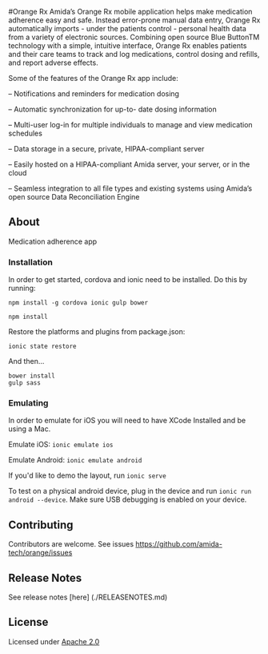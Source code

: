 #Orange Rx
Amida’s Orange Rx mobile application helps make medication adherence
easy and safe. Instead error-prone manual data entry, Orange Rx
automatically imports - under the patients control - personal health data from
a variety of electronic sources. Combining open source Blue ButtonTM technology with a simple, intuitive interface, Orange Rx enables patients and their care teams to track and log medications, control dosing and refills, and report adverse effects.

Some of the features of the Orange Rx app include:

– Notifications and reminders for medication dosing

– Automatic synchronization for up-to- date dosing information

– Multi-user log-in for multiple individuals to manage and view medication schedules

– Data storage in a secure, private, HIPAA-compliant server

– Easily hosted on a HIPAA-compliant Amida server, your server, or in the cloud

– Seamless integration to all file types and existing systems using Amida’s open source Data Reconciliation Engine


## About

Medication adherence app

### Installation

In order to get started, cordova and ionic need to be installed.  Do this by running:

```
npm install -g cordova ionic gulp bower

npm install
```

Restore the platforms and plugins from package.json:

```
ionic state restore
```

And then...

```
bower install
gulp sass
```


### Emulating

In order to emulate for iOS you will need to have XCode Installed and be using a Mac.

Emulate iOS: `ionic emulate ios`

Emulate Android: `ionic emulate android`

If you'd like to demo the layout, run `ionic serve`

To test on a physical android device, plug in the device and run `ionic run android --device`.
Make sure USB debugging is enabled on your device.


## Contributing

Contributors are welcome. See issues https://github.com/amida-tech/orange/issues

## Release Notes

See release notes [here] (./RELEASENOTES.md)

## License

Licensed under [Apache 2.0](./LICENSE)
